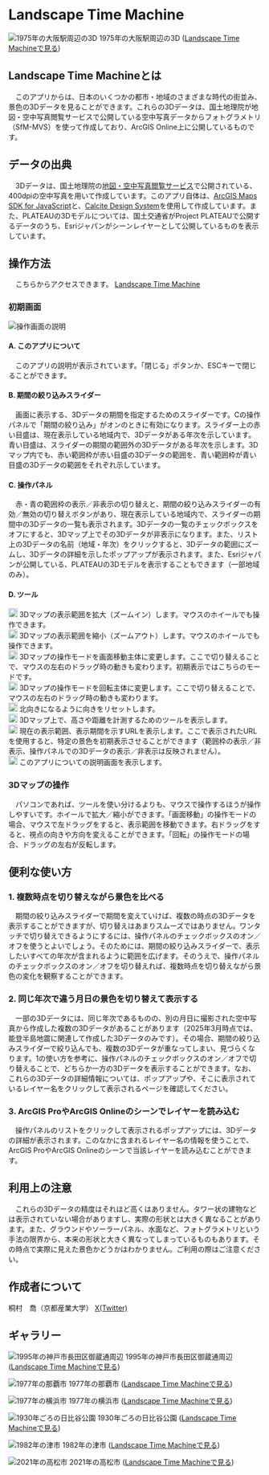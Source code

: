 # Landscape Time Machine
![1975年の大阪駅周辺の3D](./images/ltm_osaka1975.png)
1975年の大阪駅周辺の3D ([Landscape Time Machineで見る](https://tkirimura.github.io/3dviewer/ltm/landscapetimemachine.html?x=15084108.72&y=4125934.27&z=1200.91&h=196.90&t=58.59&from=1970-01-01&to=1979-12-31))
## Landscape Time Machineとは
　このアプリからは、日本のいくつかの都市・地域のさまざまな時代の街並み、景色の3Dデータを見ることができます。これらの3Dデータは、国土地理院が地図・空中写真閲覧サービスで公開している空中写真データからフォトグラメトリ（SfM-MVS）を使って作成しており、ArcGIS Online上に公開しているものです。

## データの出典
　3Dデータは、国土地理院の[地図・空中写真閲覧サービス](https://service.gsi.go.jp/map-photos/app/map?search=photo)で公開されている、400dpiの空中写真を用いて作成しています。このアプリ自体は、[ArcGIS Maps SDK for JavaScript](https://developers.arcgis.com/javascript/latest/)と、[Calcite Design System](https://developers.arcgis.com/calcite-design-system/)を使用して作成しています。また、PLATEAUの3Dモデルについては、国土交通省がProject PLATEAUで公開するデータのうち、Esriジャパンがシーンレイヤーとして公開しているものを表示しています。

## 操作方法
　こちらからアクセスできます。 [Landscape Time Machine](https://tkirimura.github.io/3dviewer/ltm/landscapetimemachine.html)
### 初期画面
![操作画面の説明](./images/default_screen_tools.png)
#### A. このアプリについて
　このアプリの説明が表示されています。「閉じる」ボタンか、ESCキーで閉じることができます。
#### B. 期間の絞り込みスライダー
　画面に表示する、3Dデータの期間を指定するためのスライダーです。Cの操作パネルで「期間の絞り込み」がオンのときに有効になります。スライダー上の赤い目盛は、現在表示している地域内で、3Dデータがある年次を示しています。青い目盛は、スライダーの期間の範囲外の3Dデータがある年次を示します。3Dマップ内でも、赤い範囲枠が赤い目盛の3Dデータの範囲を、青い範囲枠が青い目盛の3Dデータの範囲をそれぞれ示しています。
#### C. 操作パネル
　赤・青の範囲枠の表示／非表示の切り替えと、期間の絞り込みスライダーの有効／無効の切り替えボタンがあり、現在表示している地域内で、スライダーの期間中の3Dデータの一覧も表示されます。3Dデータの一覧のチェックボックスをオフにすると、3Dマップ上でその3Dデータが非表示になります。また、リスト上の3Dデータの名前（地域・年次）をクリックすると、3Dデータの範囲にズームし、3Dデータの詳細を示したポップアップが表示されます。また、Esriジャパンが公開している、PLATEAUの3Dモデルを表示することもできます（一部地域のみ）。
#### D. ツール
<img alt="拡大" src="./images/tool_zoomin.png" width="18px"> 3Dマップの表示範囲を拡大（ズームイン）します。マウスのホイールでも操作できます。\
<img alt="縮小" src="./images/tool_zoomout.png" width="18px"> 3Dマップの表示範囲を縮小（ズームアウト）します。マウスのホイールでも操作できます。\
<img alt="画面移動" src="./images/tool_pan.png" width="18px"> 3Dマップの操作モードを画面移動主体に変更します。ここで切り替えることで、マウスの左右のドラッグ時の動きも変わります。初期表示ではこちらのモードです。\
<img alt="回転" src="./images/tool_rotate.png" width="18px"> 3Dマップの操作モードを回転主体に変更します。ここで切り替えることで、マウスの左右のドラッグ時の動きも変わります。\
<img alt="方向のリセット" src="./images/tool_resetnorth.png" width="18px"> 北向きになるように向きをリセットします。\
<img alt="計測" src="./images/tool_measurement.png" width="18px"> 3Dマップ上で、高さや距離を計測するためのツールを表示します。\
<img alt="URLの共有" src="./images/tool_urlshare.png" width="18px"> 現在の表示範囲、表示期間を示すURLを表示します。ここで表示されたURLを使用すると、特定の景色を初期表示させることができます（範囲枠の表示／非表示、操作パネルでの3Dデータの表示／非表示は反映されません）。\
<img alt="このアプリについて" src="./images/tool_info.png" width="18px"> このアプリについての説明画面を表示します。

### 3Dマップの操作
　パソコンであれば、ツールを使い分けるよりも、マウスで操作するほうが操作しやすいです。ホイールで拡大／縮小ができます。「画面移動」の操作モードの場合、マウスで左ドラッグをすると、表示範囲を移動できます。右ドラッグをすると、視点の向きや方向を変えることができます。「回転」の操作モードの場合、ドラッグの左右が反転します。

## 便利な使い方
### 1. 複数時点を切り替えながら景色を比べる
　期間の絞り込みスライダーで期間を変えていけば、複数の時点の3Dデータを表示することができますが、切り替えはあまりスムーズではありません。ワンタッチで切り替えできるようにするには、操作パネルのチェックボックスのオン／オフを使うとよいでしょう。そのためには、期間の絞り込みスライダーで、表示したいすべての年次が含まれるように範囲を広げます。そのうえで、操作パネルのチェックボックスのオン／オフを切り替えれば、複数時点を切り替えながら景色の変化を観察することができます。
### 2. 同じ年次で違う月日の景色を切り替えて表示する
　一部の3Dデータには、同じ年次であるものの、別の月日に撮影された空中写真から作成した複数の3Dデータがあることがあります（2025年3月時点では、能登半島地震に関連して作成した3Dデータのみです）。その場合、期間の絞り込みスライダーで絞り込んでも、複数の3Dデータが重なってしまい、見づらくなります。1の使い方を参考に、操作パネルのチェックボックスのオン／オフで切り替えることで、どちらか一方の3Dデータを表示することができます。なお、これらの3Dデータの詳細情報については、ポップアップや、そこに表示されているレイヤー名をクリックして表示されるページを確認してください。
### 3. ArcGIS ProやArcGIS Onlineのシーンでレイヤーを読み込む
　操作パネルのリストをクリックして表示されるポップアップには、3Dデータの詳細が表示されます。このなかに含まれるレイヤー名の情報を使うことで、ArcGIS ProやArcGIS Onlineのシーンで当該レイヤーを読み込むことができます。

## 利用上の注意
　これらの3Dデータの精度はそれほど高くはありません。タワー状の建物などは表示されていない場合がありますし、実際の形状とは大きく異なることがあります。また、グラウンドやソーラーパネル、水面など、フォトグラメトリという手法の限界から、本来の形状と大きく異なってしまっているものもあります。その時点で実際に見えた景色かどうかはわかりません。ご利用の際はご注意ください。

## 作成者について
桐村　喬（京都産業大学） [X(Twitter)](https://x.com/tkirimura)

## ギャラリー
![1995年の神戸市長田区御蔵通周辺](./images/gallery_ltm_kobe199503_mikuradori.jpg)
1995年の神戸市長田区御蔵通周辺 ([Landscape Time Machineで見る](https://tkirimura.github.io/3dviewer/ltm/landscapetimemachine.html?x=15046566.15&y=4118814.22&z=501.69&h=257.63&t=60.89&from=1990-01-01&to=2000-12-31))

![1977年の那覇市](./images/gallery_ltm_naha1977.jpg)
1977年の那覇市 ([Landscape Time Machineで見る](https://tkirimura.github.io/3dviewer/ltm/landscapetimemachine.html?x=14211704.33&y=3024066.76&z=942.31&h=50.28&t=61.31&from=1972-01-01&to=1982-12-31))

![1977年の横浜市](./images/gallery_ltm_yokohama1977.jpg)
1977年の横浜市 ([Landscape Time Machineで見る](https://tkirimura.github.io/3dviewer/ltm/landscapetimemachine.html?x=15542339.88&y=4225854.92&z=404.41&h=109.85&t=72.69&from=1973-01-01&to=1983-12-31))

![1930年ごろの日比谷公園](./images/gallery_ltm_tokyo1930.jpg)
1930年ごろの日比谷公園 ([Landscape Time Machineで見る](https://tkirimura.github.io/3dviewer/ltm/landscapetimemachine.html?x=15558081.91&y=4254710.09&z=435.04&h=342.24&t=64.01&from=1927-01-01&to=1937-12-31))

![1982年の津市](./images/gallery_ltm_tsu1982.jpg)
1982年の津市 ([Landscape Time Machineで見る](https://tkirimura.github.io/3dviewer/ltm/landscapetimemachine.html?x=15198085.36&y=4128422.73&z=510.64&h=243.22&t=63.58&from=1979-01-01&to=1989-12-31))

![2021年の高松市](./images/gallery_ltm_takamatsu2021.jpg)
2021年の高松市 ([Landscape Time Machineで見る](https://tkirimura.github.io/3dviewer/ltm/landscapetimemachine.html?x=14923424.63&y=4077639.00&z=849.93&h=209.75&t=64.48&from=2016-01-01&to=2026-12-31))

